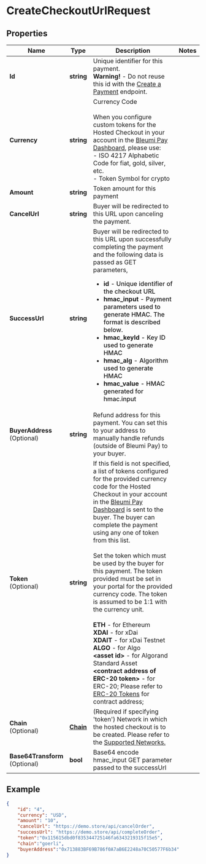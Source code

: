 # CreateCheckoutUrlRequest

## Properties
Name | Type | Description | Notes
------------ | ------------- | ------------- | -------------
**Id** | **string** | Unique identifier for this payment. <br> <b>Warning!</b> - Do not reuse this id with the [Create a Payment](https://pay.bleumi.com/docs/#create-a-payment) endpoint. |
**Currency** | **string** | Currency Code<br><br> When you configure custom tokens for the Hosted Checkout in your account in the <a href="https://pay.bleumi.com/app/" target="_blank">Bleumi Pay Dashboard</a>, please use:<br> - ISO 4217 Alphabetic Code for fiat, gold, silver, etc.<br> - Token Symbol for crypto |
**Amount** | **string** | Token amount for this payment | 
**CancelUrl** | **string** | Buyer will be redirected to this URL upon canceling the payment. | 
**SuccessUrl** | **string** | Buyer will be redirected to this URL upon successfully completing the payment and the following data is passed as GET parameters, <ul style="font-weight: 500"><li><b>id</b> - Unique identifier of the checkout URL</li><li><b>hmac_input</b> - Payment parameters used to generate HMAC. The format is described below.</li> <li><b>hmac_keyId</b> - Key ID used to generate HMAC</li> <li><b>hmac_alg</b> - Algorithm used to generate HMAC</li> <li><b>hmac_value</b> - HMAC generated for hmac.input</li></ul> |
**BuyerAddress** <br>(Optional)  | **string** | Refund address for this payment. You can set this to your address to manually handle refunds (outside of Bleumi Pay) to your buyer. | 
**Token** <br>(Optional) | **string** |  If this field is not specified, a list of tokens configured for the provided currency code for the Hosted Checkout in your account in the <a href="https://pay.bleumi.com/app/" target="_blank">Bleumi Pay Dashboard</a> is sent to the buyer. The buyer can complete the payment using any one of token from this list. <br><br> Set the token which must be used by the buyer for this payment. The token provided must be set in your portal for the provided currency code. The token is assumed to be 1:1 with the currency unit. <br><br>  <b>ETH</b> - for Ethereum<br> <b>XDAI</b> - for xDai<br> <b>XDAIT</b> - for xDai Testnet<br> <b>ALGO</b> - for Algo<br>  <b>&lt;asset id&gt;</b> - for Algorand Standard Asset<br> <b>&lt;contract address of ERC-20 token&gt;</b> - for ERC-20; Please refer to [ERC-20 Tokens](https://pay.bleumi.com/docs/#erc-20) for contract address; |
**Chain** <br>(Optional) | [**Chain**](Chain.md) | (Required if specifying 'token') Network in which the hosted checkout is to be created. Please refer to the [Supported Networks.](https://pay.bleumi.com/docs/#supported-networks) | 
**Base64Transform** <br> (Optional) | **bool** | Base64 encode hmac_input GET parameter passed to the successUrl |

## Example

```json
{
    "id": "4",
    "currency": "USD",
    "amount": "10",
    "cancelUrl": "https://demo.store/api/cancelOrder",
    "successUrl": "https://demo.store/api/completeOrder",
    "token":"0x115615dbd0f835344725146fa6343219315f15e5",
    "chain":"goerli",
    "buyerAddress":"0x713883BF69B786f0A7aB6E2248a70C50577F6b34"
}
```